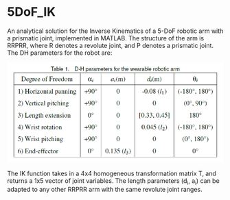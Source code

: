 # 5DoF_IK
An analytical solution for the Inverse Kinematics of a 5-DoF robotic arm with a prismatic joint, implemented in MATLAB.
The structure of the arm is RRPRR, where R denotes a revolute joint, and P denotes a prismatic joint. The DH parameters for the robot are:

![DH parameters](https://github.com/vighv/5DoF_IK/blob/master/DHparams.PNG)

The IK function takes in a 4x4 homogeneous transformation matrix T, and returns a 1x5 vector of joint variables. The length parameters (d<sub>i</sub>, a<sub>i</sub>) can be adapted to any other RRPRR arm with the same revolute joint ranges.
